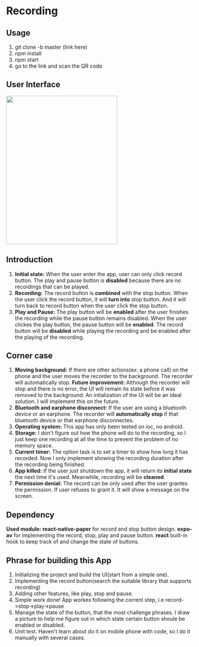 # Recording

## Usage 
1. git clone -b master (link here)
2. npm install 
3. npm start 
4. go to the link and scan the QR code

## User Interface

<img src='https://user-images.githubusercontent.com/100450092/169945318-edca1e7b-d481-4ec7-beb7-63a3b00912de.png' width='300px' height='400px'>

## Introduction 

1. **Initial state:** When the user enter the app, user can only click record button. The play and pause button is **disabled** because there are no recordings that can be played.
2. **Recording:** The record button is **combined** with the stop button. When the user click the record button, it will **turn into** stop button. And it will turn back to record button when the user click the stop button.
3. **Play and Pause:** The play button will be **enabled** after the user finishes the recording while the pause button remains disabled. When the user clickes the play button, the pause button will be **enabled**. The record button will be **disabled** while playing the recording and be enabled after the playing of the recording.

## Corner case 
1. **Moving background:** If there are other actions(ex: a phone call) on the phone and the user moves the recorder to the background. The recorder will automatically stop.
**Future improvement:** Although the recorder will stop and there is no error, the UI will remain its state before it was removed to the background. An initalization of the UI will be an ideal solution. I will implement this on the future.
2. **Bluetooth and earphone disconnect:** If the user are using a bluetooth device or an earphone. The recorder will **automatically stop** if that bluetooth device or that earphone disconnectes.
3. **Operating system:** This app has only been tested on ioc, no android. 
4. **Storage:** I don't figure out how the phone will do to the recording, so I just keep one recording at all the time to prevent the problem of no memory space. 
5. **Current timer:** The option task is to set a timer to show how long it has recorded. Now I only implement showing the recording duration after the recording being finished. 
6. **App killed:** If the user just shutdown the app, it will return its **initial state** the next time it's used. Meanwhile, recording will be **cleaned**.
7. **Permission denial:** The record can be only used after the user grantes the permission. If user refuses to grant it. It will show a message on the screen.

## Dependency
**Used module:** **react-native-paper** for record and stop button design. **expo-av** for implementing the record, stop, play and pause button. 
**react** built-in hook to keep track of and change the state of buttons. 

## Phrase for building this App
1. Initializing the project and build the UI(start from a simple one). 
2. Implementing the record button(search the suitable library that supports recording)
3. Adding other features, like play, stop and pause.  
4. Simple work done! App workes following the corrent step, i.e record->stop->play->pause 
5. Manage the state of the button, that the most challenge phrases. I draw a picture to help me figure out in which state certain button shoule be enabled or disabled.
6. Unit test. Haven't learn about do it on mobile phone with code, so I do it manually with several cases.  

